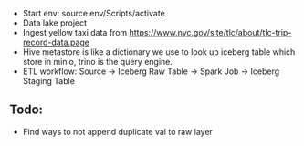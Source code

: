 - Start env: source env/Scripts/activate
- Data lake project
- Ingest yellow taxi data from https://www.nyc.gov/site/tlc/about/tlc-trip-record-data.page
- Hive metastore is like a dictionary we use to look up iceberg table which store in minio, trino is the query engine.
- ETL workflow: Source → Iceberg Raw Table → Spark Job → Iceberg Staging Table

## Todo:

- Find ways to not append duplicate val to raw layer
